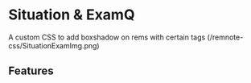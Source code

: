 Situation & ExamQ
=================
A custom CSS to add boxshadow on rems with certain tags
(/remnote-css/SituationExamImg.png)
## Features
